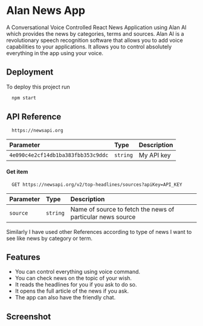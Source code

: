 
# Alan News App

A Conversational Voice Controlled React News Application using Alan AI which provides the news by categories, terms and sources. 
Alan AI is a revolutionary speech recognition software that allows you to add voice capabilities to your applications. It allows you to control absolutely everything in the app using your voice.
## Deployment

To deploy this project run

```bash
  npm start
```


## API Reference


```http
  https://newsapi.org
```

| Parameter | Type     | Description                |
| :-------- | :------- | :------------------------- |
| `4e090c4e2cf14db1ba383fbb353c9ddc` | `string` |  My API key |

#### Get item

```http
  GET https://newsapi.org/v2/top-headlines/sources?apiKey=API_KEY
```

| Parameter | Type     | Description                       |
| :-------- | :------- | :-------------------------------- |
| `source`      | `string` | Name of source to fetch the news of particular news source |

Similarly I have used other References according to type of news I want to see like news by category or term.


## Features

- You can control everything using voice command.
- You can check news on the topic of your wish.
- It reads the headlines for you if you ask to do so.
- It opens the full article of the news if you ask.
- The app can also have the friendly chat.


## Screenshot

